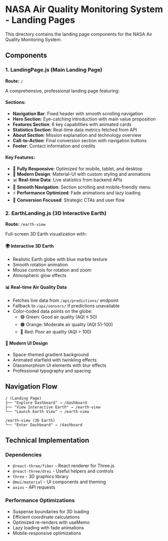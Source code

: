 # NASA Air Quality Monitoring System - Landing Pages

This directory contains the landing page components for the NASA Air Quality Monitoring System.

## Components

### 1. LandingPage.js (Main Landing Page)
**Route:** `/`

A comprehensive, professional landing page featuring:

#### Sections:
- **Navigation Bar**: Fixed header with smooth scrolling navigation
- **Hero Section**: Eye-catching introduction with main value proposition
- **Features Section**: 6 key capabilities with animated cards
- **Statistics Section**: Real-time data metrics fetched from API
- **About Section**: Mission explanation and technology overview
- **Call-to-Action**: Final conversion section with navigation buttons
- **Footer**: Contact information and credits

#### Key Features:
- 📱 **Fully Responsive**: Optimized for mobile, tablet, and desktop
- 🎨 **Modern Design**: Material-UI with custom styling and animations
- 📊 **Real-time Data**: Live statistics from backend APIs
- 🧭 **Smooth Navigation**: Section scrolling and mobile-friendly menu
- ⚡ **Performance Optimized**: Fade animations and lazy loading
- 🎯 **Conversion Focused**: Strategic CTAs and user flow

### 2. EarthLanding.js (3D Interactive Earth)
**Route:** `/earth-view`

Full-screen 3D Earth visualization with:

#### 🌍 Interactive 3D Earth
- Realistic Earth globe with blue marble texture
- Smooth rotation animation
- Mouse controls for rotation and zoom
- Atmospheric glow effects

#### 📊 Real-time Air Quality Data
- Fetches live data from `/api/predictions/` endpoint
- Fallback to `/api/sensors/` if predictions unavailable
- Color-coded data points on the globe:
  - 🟢 Green: Good air quality (AQI ≤ 50)
  - 🟠 Orange: Moderate air quality (AQI 51-100)
  - 🔴 Red: Poor air quality (AQI > 100)

#### 🎨 Modern UI Design
- Space-themed gradient background
- Animated starfield with twinkling effects
- Glassmorphism UI elements with blur effects
- Professional typography and spacing

## Navigation Flow

```
/ (Landing Page) 
├── "Explore Dashboard" → /dashboard
├── "View Interactive Earth" → /earth-view
└── "Launch Earth View" → /earth-view

/earth-view (3D Earth)
└── "Enter Dashboard" → /dashboard
```

## Technical Implementation

### Dependencies
- `@react-three/fiber` - React renderer for Three.js
- `@react-three/drei` - Useful helpers and controls
- `three` - 3D graphics library
- `@mui/material` - UI components and theming
- `axios` - API requests

### Performance Optimizations
- Suspense boundaries for 3D loading
- Efficient coordinate calculations
- Optimized re-renders with useMemo
- Lazy loading with fade animations
- Mobile-responsive optimizations
